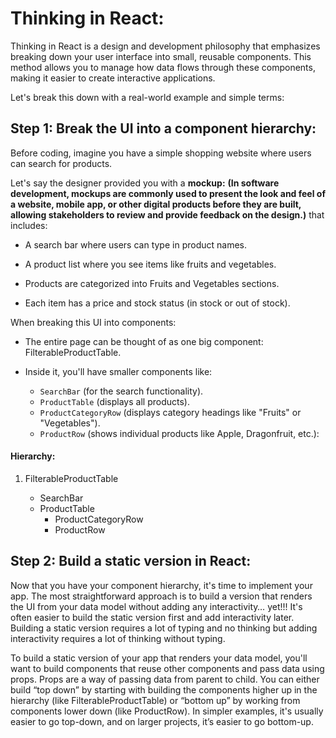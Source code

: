 # Thinking in React:

Thinking in React is a design and development philosophy that emphasizes breaking down your user interface into small, reusable components. This method allows you to manage how data flows through these components, making it easier to create interactive applications.

Let's break this down with a real-world example and simple terms:

## Step 1: Break the UI into a component hierarchy:

Before coding, imagine you have a simple shopping website where users can search for products.

Let's say the designer provided you with a **mockup:** **(In software development, mockups are commonly used to present the look and feel of a website, mobile app, or other digital products before they are built, allowing stakeholders to review and provide feedback on the design.)** that includes:

- A search bar where users can type in product names.

- A product list where you see items like fruits and vegetables.

- Products are categorized into Fruits and Vegetables sections.

- Each item has a price and stock status (in stock or out of stock).

When breaking this UI into components:

- The entire page can be thought of as one big component: FilterableProductTable.

* Inside it, you'll have smaller components like:

  - `SearchBar` (for the search functionality).
  - `ProductTable` (displays all products).
  - `ProductCategoryRow` (displays category headings like "Fruits" or "Vegetables").
  - `ProductRow` (shows individual products like Apple, Dragonfruit, etc.):

#### Hierarchy:

1. FilterableProductTable

   - SearchBar

   * ProductTable
     - ProductCategoryRow
     * ProductRow

## Step 2: Build a static version in React:

Now that you have your component hierarchy, it's time to implement your app.
The most straightforward approach is to build a version that renders the UI from your data model without adding any interactivity… yet!!!
It's often easier to build the static version first and add interactivity later.
Building a static version requires a lot of typing and no thinking but adding interactivity requires a lot of thinking without typing.

To build a static version of your app that renders your data model, you'll want to build components that reuse other components and pass data using props. Props are a way of passing data from parent to child.
You can either build “top down” by starting with building the components higher up in the hierarchy (like FilterableProductTable) or “bottom up” by working from components lower down (like ProductRow).
In simpler examples, it's usually easier to go top-down, and on larger projects, it’s easier to go bottom-up.
